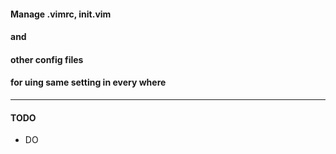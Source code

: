 #### Manage .vimrc, init.vim
#### and
#### other config files
#### for uing same setting in every where
--------------
#### TODO
* DO
